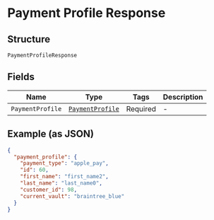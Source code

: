 
# Payment Profile Response

## Structure

`PaymentProfileResponse`

## Fields

| Name | Type | Tags | Description |
|  --- | --- | --- | --- |
| `PaymentProfile` | [`PaymentProfile`](../../doc/models/containers/payment-profile.md) | Required | - |

## Example (as JSON)

```json
{
  "payment_profile": {
    "payment_type": "apple_pay",
    "id": 60,
    "first_name": "first_name2",
    "last_name": "last_name0",
    "customer_id": 98,
    "current_vault": "braintree_blue"
  }
}
```

